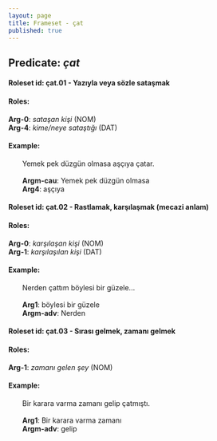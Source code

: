 ```yaml
---
layout: page
title: Frameset - çat
published: true
---
```

<h2>Predicate: <i>çat</i></h2>
<h4>Roleset id: çat.01 - Yazıyla veya sözle sataşmak<br>
<h4>Roles:</h4>
<b>Arg-0</b>: <i>sataşan kişi</i>  (NOM) <br>
<b>Arg-4</b>: <i>kime/neye sataştığı</i>  (DAT) <br>
<h4>Example:</h4>
&emsp;&emsp;Yemek  pek düzgün olmasa aşçıya çatar.<br><br>
&emsp;&emsp;<b>Argm-cau</b>:  Yemek  pek düzgün olmasa<br>
&emsp;&emsp;<b>Arg4</b>:  aşçıya<br>

<h4>Roleset id: çat.02 - Rastlamak, karşılaşmak (mecazi anlam)<br>
<h4>Roles:</h4>
<b>Arg-0</b>: <i>karşılaşan kişi</i>  (NOM) <br>
<b>Arg-1</b>: <i>karşılaşılan kişi</i>  (DAT) <br>
<h4>Example:</h4>
&emsp;&emsp;Nerden çattım böylesi bir güzele...<br><br>
&emsp;&emsp;<b>Arg1</b>:  böylesi bir güzele<br>
&emsp;&emsp;<b>Argm-adv</b>:  Nerden<br>

<h4>Roleset id: çat.03 - Sırası gelmek, zamanı gelmek<br>
<h4>Roles:</h4>
<b>Arg-1</b>: <i>zamanı gelen şey</i>  (NOM) <br>
<h4>Example:</h4>
&emsp;&emsp;Bir karara varma zamanı gelip çatmıştı.<br><br>
&emsp;&emsp;<b>Arg1</b>:  Bir karara varma zamanı<br>
&emsp;&emsp;<b>Argm-adv</b>:  gelip<br>

